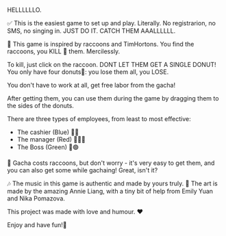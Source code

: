 HELLLLLLO.

✅ This is the easiest game to set up and play. Literally. No registrarion, no SMS, no singing in.
JUST DO IT.
CATCH THEM AAALLLLLL.

🦝 This game is inspired by raccoons and TimHortons.
You find the raccoons, you KILL 🔪 them. Mercilessly.

To kill, just click on the raccoon. DONT LET THEM GET A SINGLE DONUT!
You only have four donuts🍩: you lose them all, you LOSE.

You don't have to work at all, get free labor from the gacha!

After getting them, you can use them during the game by dragging them to the sides of the donuts.

There are three types of employees, from least to most effective:
- The cashier (Blue) 👶🔵
- The manager (Red) 👨‍💼🔴
- The Boss (Green) 🤴🟢

🎰 Gacha costs raccoons, but don't worry - it's very easy to get them, and you can also get some while gachaing! Great, isn't it?

🎶 The music in this game is authentic and made by yours truly.
🎨 The art is made by the amazing Annie Liang, with a tiny bit of help from Emily Yuan and Nika Pomazova.

This project was made with love and humour. ❤️

Enjoy and have fun!🥳
